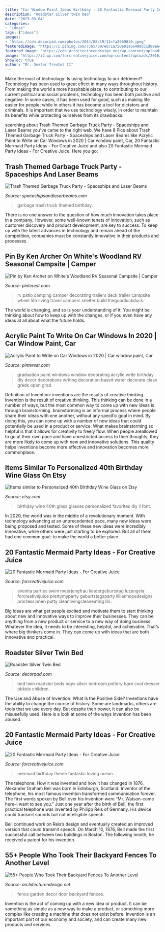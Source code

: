 ```yaml
---
title: "Car Window Paint Ideas Birthday - 20 Fantastic Mermaid Party Ideas"
description: "Roadster silver twin bed"
date: "2023-08-04"
categories:
- "ideas"
tags: ["ideas"]
images:
- "https://cdn.decorpad.com/photos/2014/08/19/12cfa2969830.jpeg"
featuredImage: "https://i.pinimg.com/736x/50/e0/1a/50e01a56490d31d89a64dad072df9ead.jpg"
featured_image: "https://cdn.architecturendesign.net/wp-content/uploads/2016/04/AD-Garden-Fence-Decor-Ideas-27.jpg"
image: "https://i2.wp.com/forcreativejuice.com/wp-content/uploads/2016/05/mermaid-party-ideas/11-mermaid-party-ideas.jpg?w=600"
ShowToc: true
author: "Mr. Dexter Treutel II"
---
```



Make the most of technology: Is using technology to our detriment?
Technology has been used to great effect in many ways throughout history. From making the world a more hospitable place, to contributing to our current political and social problems, technology has been both positive and negative. In some cases, it has been used for good, such as making life easier for people; while in others it has become a tool for dictators and criminals. It is important that we use technology wisely, in order to maintain its benefits while protecting ourselves from its drawbacks.

	

		
searching about Trash Themed Garbage Truck Party - Spaceships and Laser Beams you've came to the right web. We have 8 Pics about Trash Themed Garbage Truck Party - Spaceships and Laser Beams like Acrylic Paint to Write on Car Windows in 2020 | Car window paint, Car, 20 Fantastic Mermaid Party Ideas - For Creative Juice and also 20 Fantastic Mermaid Party Ideas - For Creative Juice. Here you go:
		
    
## Trash Themed Garbage Truck Party - Spaceships And Laser Beams

<img loading=lazy src="https://spaceshipsandlaserbeams.com/wp-content/uploads/2013/02/main-trash-garbage-man-birthday-party-ideas.jpg" onerror="this.onerror=null;this.src='https://tse3.mm.bing.net/th?id=OIP.0nrmK3yRWvky-yCiRDsJpAHaLH&amp;pid=15.1';" alt="Trash Themed Garbage Truck Party - Spaceships and Laser Beams">

_Source: spaceshipsandlaserbeams.com_

>garbage trash truck themed birthday. 

	

There is no one answer to the question of how much innovation takes place in a company. However, some well-known tenets of innovation, such as customer discovery and product development, are key to success. To keep up with the latest advances in technology and remain ahead of the competition, companies must be constantly innovative in their products and processes.

    
## Pin By Ken Archer On White&#039;s Woodland RV Seasonal Campsite | Camper

<img loading=lazy src="https://i.pinimg.com/originals/74/59/80/745980a2891daa0c5347dc22557f28f8.jpg" onerror="this.onerror=null;this.src='https://tse3.mm.bing.net/th?id=OIP.vRxPcRJ1OWvZmZRuxT4qfAHaJ4&amp;pid=15.1';" alt="Pin by Ken Archer on White&#039;s Woodland RV Seasonal Campsite | Camper">

_Source: pinterest.com_

>rv patio camping camper decorating trailers deck trailer campsite wheel 5th living travel campers shelter build thegoodluckduck. 

	

The world is changing, and so is your understanding of it. You might be thinking about how to keep up with the changes, or if you even have any ideas at all about what the future holds. 

    
## Acrylic Paint To Write On Car Windows In 2020 | Car Window Paint, Car

<img loading=lazy src="https://i.pinimg.com/736x/50/e0/1a/50e01a56490d31d89a64dad072df9ead.jpg" onerror="this.onerror=null;this.src='https://tse1.mm.bing.net/th?id=OIP.aOBUMWSqAhcQF2fObtgBZgHaLH&amp;pid=15.1';" alt="Acrylic Paint to Write on Car Windows in 2020 | Car window paint, Car">

_Source: pinterest.com_

>graduation paint windows window decorating acrylic write birthday diy decor decorations writing decoration based water decorate class grade open grad. 

	

Definition of Invention: inventions are the results of creative thinking.
Invention is the result of creative thinking. This thinking can be done in a number of ways, but the most common way to come up with new ideas is through brainstorming. brainstorming is an informal process where people share their ideas with one another, without any specific goal in mind. By doing this, you can come up with a number of new ideas that could potentially be used in a product or service.
What makes brainstorming so helpful is that it allows for creativity to freely flow. When people areallowed to go at their own pace and have unrestricted access to their thoughts, they are more likely to come up with new and innovative solutions. This quality helps inventions become more effective and innovation becomes more commonplace.

    
## Items Similar To Personalized 40th Birthday Wine Glass On Etsy

<img loading=lazy src="https://img1.etsystatic.com/000/0/6353218/il_570xN.329249373.jpg" onerror="this.onerror=null;this.src='https://tse1.mm.bing.net/th?id=OIP.jqy9FnH3tNPU2eiETXq3TgHaJ4&amp;pid=15.1';" alt="Items similar to Personalized 40th Birthday Wine Glass on Etsy">

_Source: etsy.com_

>birthday wine 40th glass glasses personalized favorites diy ll font. 

	

In 2020, the world was in the middle of a revolutionary moment. With technology advancing at an unprecedented pace, many new ideas were being proposed and tested. Some of these new ideas were incredibly innovative, while others were just starting to be explored. But all of them had one common goal: to make the world a better place.

    
## 20 Fantastic Mermaid Party Ideas - For Creative Juice

<img loading=lazy src="https://i0.wp.com/forcreativejuice.com/wp-content/uploads/2016/05/mermaid-party-ideas/18-mermaid-party-ideas.jpg?w=600&amp;ssl=1" onerror="this.onerror=null;this.src='https://tse2.mm.bing.net/th?id=OIP.3IYQAhosf3xawEjFfR1a8AHaLF&amp;pid=15.1';" alt="20 Fantastic Mermaid Party Ideas - For Creative Juice">

_Source: forcreativejuice.com_

>sirenita parties swim meerjungfrau kindergeburtstag luzangela forcreativejuice prettymyparty geburtstagsparty lillianhopedesigns prinzessinnen putty cleanlivingcleaneating lilli. 

	

Big ideas are what get people excited and motivate them to start thinking about new and innovative ways to improve their businesses. They can be anything from a new product or service to a new way of doing business. Whatever the idea, it needs to be interesting, helpful, and achievable. That’s where big thinkers come in. They can come up with ideas that are both innovative and practical.

    
## Roadster Silver Twin Bed

<img loading=lazy src="https://cdn.decorpad.com/photos/2014/08/19/12cfa2969830.jpeg" onerror="this.onerror=null;this.src='https://tse2.mm.bing.net/th?id=OIP.ltY44GW7ZvCsSSlp7HBsHgHaGh&amp;pid=15.1';" alt="Roadster Silver Twin Bed">

_Source: decorpad.com_

>bed twin roadster beds boys silver bedroom pottery barn cool dresser pbkids children. 

	

The Use and Abuse of Invention: What Is the Positive Side?
Inventions have the ability to change the course of history. Some are landmarks, others are tools that we use every day. But despite their power, it can also be misusefully used. Here is a look at some of the ways Invention has been abused.

    
## 20 Fantastic Mermaid Party Ideas - For Creative Juice

<img loading=lazy src="https://i2.wp.com/forcreativejuice.com/wp-content/uploads/2016/05/mermaid-party-ideas/11-mermaid-party-ideas.jpg?w=600" onerror="this.onerror=null;this.src='https://tse2.mm.bing.net/th?id=OIP.0yF6khDUqKd1FDehOEDM7AHaLG&amp;pid=15.1';" alt="20 Fantastic Mermaid Party Ideas - For Creative Juice">

_Source: forcreativejuice.com_

>mermaid birthday theme fantastic loving ocean. 

	

The telephone: How it was invented and how it has changed
In 1876, Alexander Graham Bell was born in Edinburgh, Scotland. Inventor of the telephone, his most famous invention transformed communication forever. The first words spoken by Bell over his invention were “Mr. Watson–come here–I want to see you.” 
Just one year after the birth of Bell, the first practical telephone was invented by Philipp Reis of Germany. His device could transmit sounds but not intelligible speech. 

Bell continued work on Reis’s design and eventually created an improved version that could transmit speech. On March 10, 1876, Bell made the first successful call between two buildings in Boston. The following month, he received a patent for his invention.

    
## 55+ People Who Took Their Backyard Fences To Another Level

<img loading=lazy src="https://cdn.architecturendesign.net/wp-content/uploads/2016/04/AD-Garden-Fence-Decor-Ideas-27.jpg" onerror="this.onerror=null;this.src='https://tse4.mm.bing.net/th?id=OIP.jhXNVyeZzCAnvQqZ1TWO3wHaJ3&amp;pid=15.1';" alt="55+ People Who Took Their Backyard Fences To Another Level">

_Source: architecturendesign.net_

>fence garden decor door backyard fences. 

	

Invention is the act of coming up with a new idea or product. It can be something as simple as a new way to make a product, or something more complex like creating a machine that does not exist before. Invention is an important part of our economy and society, and can create many new products and services.

